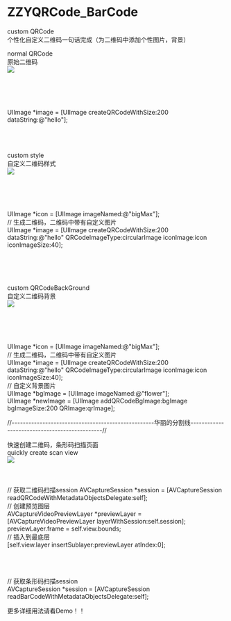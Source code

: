 # ZZYQRCode_BarCode

custom QRCode<br>
个性化自定义二维码一句话完成（为二维码中添加个性图片，背景）<br>

normal QRCode<br>
原始二维码 <br>
![](https://github.com/zhang28602/ZZYQRCode_BarCode/raw/master/Screenshots/imag1.png)

<br>
<br>
<br>
<br>
UIImage *image = [UIImage createQRCodeWithSize:200 dataString:@"hello"];
<br>
<br>
<br>
<br>

custom style<br>
自定义二维码样式 <br>
![](https://github.com/zhang28602/ZZYQRCode_BarCode/raw/master/Screenshots/image2.png)

<br>
<br>
<br>
<br>
UIImage *icon = [UIImage imageNamed:@"bigMax"];<br>
// 生成二维码，二维码中带有自定义图片<br>
UIImage *image = [UIImage createQRCodeWithSize:200 dataString:@"hello" QRCodeImageType:circularImage iconImage:icon iconImageSize:40];<br>
<br>
<br>
<br>
<br>

custom QRCodeBackGround<br>
自定义二维码背景<br>
![](https://github.com/zhang28602/ZZYQRCode_BarCode/raw/master/Screenshots/image3.png)

<br>
<br>
<br>
<br>
UIImage *icon = [UIImage imageNamed:@"bigMax"];<br>
// 生成二维码，二维码中带有自定义图片<br>
UIImage *image = [UIImage createQRCodeWithSize:200 dataString:@"hello" QRCodeImageType:circularImage iconImage:icon iconImageSize:40];<br>
// 自定义背景图片<br>
 UIImage *bgImage = [UIImage imageNamed:@"flower"];<br>
UIImage *newImage = [UIImage addQRCodeBgImage:bgImage bgImageSize:200 QRImage:qrImage];<br>

//---------------------------------------------------华丽的分割线----------------------------------------------//<br>

快速创建二维码，条形码扫描页面<br>
quickly create scan view <br>
![](https://github.com/zhang28602/ZZYQRCode_BarCode/raw/master/Screenshots/scan.png)
<br>
<br>
<br>
<br>
// 获取二维码扫描session
AVCaptureSession *session = [AVCaptureSession readQRCodeWithMetadataObjectsDelegate:self];<br>
// 创建预览图层<br>
AVCaptureVideoPreviewLayer *previewLayer = [AVCaptureVideoPreviewLayer layerWithSession:self.session];<br>
previewLayer.frame = self.view.bounds;<br>
// 插入到最底层<br>
[self.view.layer insertSublayer:previewLayer atIndex:0];<br>

<br>
<br>
<br>
// 获取条形码扫描session<br>
AVCaptureSession *session = [AVCaptureSession readBarCodeWithMetadataObjectsDelegate:self];<br>


更多详细用法请看Demo！！

